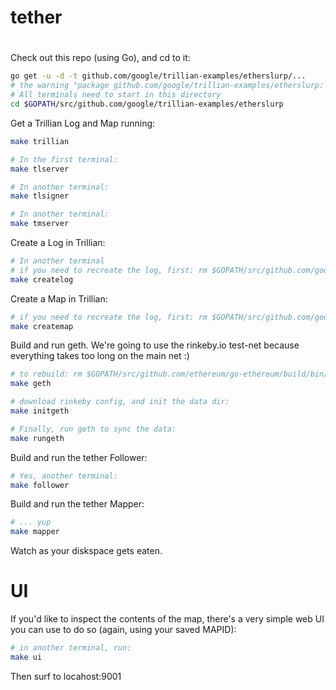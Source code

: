 # tether

#

Check out this repo (using Go), and cd to it:

```bash
go get -u -d -t github.com/google/trillian-examples/etherslurp/...
# the warning "package github.com/google/trillian-examples/etherslurp: no Go files in .../src/github.com/google/trillian-examples/etherslurp" is expected
# All terminals need to start in this directory
cd $GOPATH/src/github.com/google/trillian-examples/etherslurp
```

Get a Trillian Log and Map running:

```bash
make trillian

# In the first terminal:
make tlserver

# In another terminal:
make tlsigner

# In another terminal:
make tmserver
```

Create a Log in Trillian:
```bash
# In another terminal
# if you need to recreate the log, first: rm $GOPATH/src/github.com/google/trillian-examples/etherslurp/logid
make createlog
```

Create a Map in Trillian:
```bash
# if you need to recreate the log, first: rm $GOPATH/src/github.com/google/trillian-examples/etherslurp/mapid
make createmap
```

Build and run geth.
We're going to use the rinkeby.io test-net because everything takes too long on
the main net :)

```bash
# to rebuild: rm $GOPATH/src/github.com/ethereum/go-ethereum/build/bin/geth
make geth

# download rinkeby config, and init the data dir:
make initgeth

# Finally, run geth to sync the data:
make rungeth

```

Build and run the tether Follower:

```bash
# Yes, another terminal:
make follower
```

Build and run the tether Mapper:

```bash
# ... yup
make mapper
```

Watch as your diskspace gets eaten.

# UI
If you'd like to inspect the contents of the map, there's a very simple web UI you can use to do so (again, using your saved MAPID):

```bash
# in another terminal, run:
make ui
```

Then surf to locahost:9001
